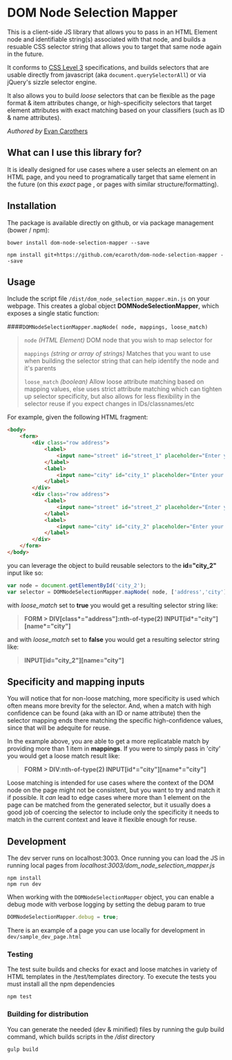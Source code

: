 # DOM Node Selection Mapper

This is a client-side JS library that allows you to pass in an HTML Element node and identifiable string(s) associated with that node, and builds a resuable CSS selector string that allows you to target that same node again in the future.

It conforms to [CSS Level 3](https://www.w3.org/TR/css3-selectors/) specifications, and builds selectors that are usable directly from javascript (aka ```document.querySelectorAll```) or via jQuery's sizzle selector engine.

It also allows you to build _loose_ selectors that can be flexible as the page format & item attributes change, or high-specificity selectors that target element attributes with exact matching based on your classifiers (such as ID & name attributes).

*Authored by* [Evan Carothers](https://github.com/ecaroth)

What can I use this library for?
------

It is ideally designed for use cases where a user selects an element on an HTML page, and you need to programatically target that same element in the future (on this _exact_ page , or pages with similar structure/formatting).

Installation
------

The package is available directly on github, or via package management (bower / npm):
```
bower install dom-node-selection-mapper --save
```
```
npm install git+https://github.com/ecaroth/dom-node-selection-mapper --save
```

Usage
------

Include the script file `/dist/dom_node_selection_mapper.min.js` on your webpage. This creates a global object __DOMNodeSelectionMapper__, which exposes a single static function:

####```DOMNodeSelectionMapper.mapNode( node, mappings, loose_match)``` 
> `node` _(HTML Element)_ DOM node that you wish to map selector for
> 
> `mappings` _(string or array of strings)_ Matches that you want to use when building the selector string that can help identify the node and it's parents
>
> `loose_match` _(boolean)_ Allow loose attribute matching based on mapping values, else uses strict attribute matching which can tighten up selector specificity, but also allows for less flexibility in the selector reuse if you expect changes in IDs/classnames/etc


For example, given the following HTML fragment:
```HTML
<body>
    <form>
        <div class="row address">
            <label>
                <input name="street" id="street_1" placeholder="Enter your street">
            </label>
            <label>
                <input name="city" id="city_1" placeholder="Enter your city">
            </label>
        </div>
        <div class="row address">
            <label>
                <input name="street" id="street_2" placeholder="Enter your street">
            </label>
            <label>
                <input name="city" id="city_2" placeholder="Enter your city">
            </label>
        </div>
    </form>
</body>
```
you can leverage the object to build reusable selectors to the **id="city_2"** input like so:
```javascript
var node = document.getElementById('city_2');
var selector = DOMNodeSelectionMapper.mapNode( node, ['address','city'], false );
```
with _loose_match_ set to **true** you would get a resulting selector string like:
> __FORM > DIV[class*="address"]:nth-of-type(2) INPUT[id*="city"][name*="city"]__

and with _loose_match_ set to **false** you would get a resulting selector string like:
> __INPUT[id="city_2"][name="city"]__


Specificity and mapping inputs
------

You will notice that for non-loose matching, more specificity is used which often means more brevity for the selector. And, when a match with high confidence can be found (aka with an ID or name attribute) then the selector mapping ends there matching the specific high-confidence values, since that will be adequite for reuse.

In the example above, you are able to get a more replicatable match by providing more than  1 item in **mappings**. If you were to simply pass in 'city' you would get a loose match result like:
> __FORM > DIV:nth-of-type(2) INPUT[id*="city"][name*="city"]__

Loose matching is intended for use cases where the context of the DOM node on the page might not be consistent, but you want to try and match it if possible. It _can_ lead to edge cases where more than 1 element on the page can be matched from the generated selector, but it usually does a good job of coercing the selector to include only the specificity it needs to match in the current context and leave it flexible enough for reuse.

Development
------

The dev server runs on localhost:3003. Once running you can load the JS in running local pages from _localhost:3003/dom_node_selection_mapper.js_

```
npm install
npm run dev
```

When working with the `DOMNodeSelectionMapper` object, you can enable a debug mode with verbose logging by setting the debug param to true

```javascript
DOMNodeSelectionMapper.debug = true;
```

There is an example of a page you can use locally for development in `dev/sample_dev_page.html`

### Testing

The test suite builds and checks for exact and loose matches in variety of HTML templates in the /test/templates directory.
To execute the tests you must install all the npm dependencies
```
npm test
```

### Building for distribution

You can generate the needed (dev & minified) files by running the gulp build command, which builds scripts in the _/dist_ directory
```
gulp build
```
